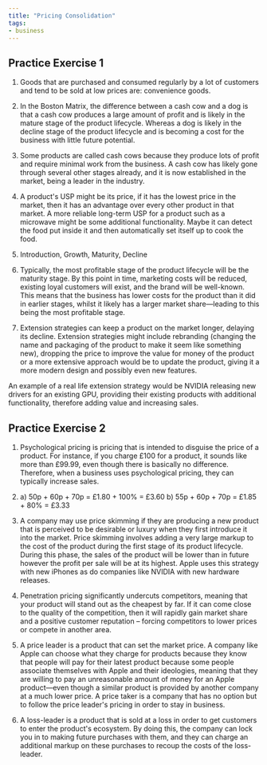 ```yaml
---
title: "Pricing Consolidation"
tags:
- business
---
```

## Practice Exercise 1

1) Goods that are purchased and consumed regularly by a lot of customers and tend to be sold at low prices are: convenience goods.

4) In the Boston Matrix, the difference between a cash cow and a dog is that a cash cow produces a large amount of profit and is likely in the mature stage of the product lifecycle. Whereas a dog is likely in the decline stage of the product lifecycle and is becoming a cost for the business with little future potential.
5) Some products are called cash cows because they produce lots of profit and require minimal work from the business. A cash cow has likely gone through several other stages already, and it is now established in the market, being a leader in the industry.
6) A product's USP might be its price, if it has the lowest price in the market, then it has an advantage over every other product in that market. A more reliable long-term USP for a product such as a microwave might be some additional functionality. Maybe it can detect the food put inside it and then automatically set itself up to cook the food.
10) Introduction, Growth, Maturity, Decline
11) Typically, the most profitable stage of the product lifecycle will be the maturity stage. By this point in time, marketing costs will be reduced, existing loyal customers will exist, and the brand will be well-known. This means that the business has lower costs for the product than it did in earlier stages, whilst it likely has a larger market share—leading to this being the most profitable stage.
13) Extension strategies can keep a product on the market longer, delaying its decline. Extension strategies might include rebranding (changing the name and packaging of the product to make it seem like something new), dropping the price to improve the value for money of the product or a more extensive approach would be to update the product, giving it a more modern design and possibly even new features.

An example of a real life extension strategy would be NVIDIA releasing new drivers for an existing GPU, providing their existing products with additional functionality, therefore adding value and increasing sales.


## Practice Exercise 2

1) Psychological pricing is pricing that is intended to disguise the price of a product. For instance, if you charge £100 for a product, it sounds like more than £99.99, even though there is basically no difference. Therefore, when a business uses psychological pricing, they can typically increase sales.
2) a) 50p + 60p + 70p = £1.80 + 100% = £3.60
b) 55p + 60p + 70p = £1.85 + 80% = £3.33

3) A company may use price skimming if they are producing a new product that is perceived to be desirable or luxury when they first introduce it into the market. Price skimming involves adding a very large markup to the cost of the product during the first stage of its product lifecycle. During this phase, the sales of the product will be lower than in future however the profit per sale will be at its highest. Apple uses this strategy with new iPhones as do companies like NVIDIA with new hardware releases.
4) Penetration pricing significantly undercuts competitors, meaning that your product will stand out as the cheapest by far. If it can come close to the quality of the competition, then it will rapidly gain market share and a positive customer reputation – forcing competitors to lower prices or compete in another area.
5) A price leader is a product that can set the market price. A company like Apple can choose what they charge for products because they know that people will pay for their latest product because some people associate themselves with Apple and their ideologies, meaning that they are willing to pay an unreasonable amount of money for an Apple product—even though a similar product is provided by another company at a much lower price. A price taker is a company that has no option but to follow the price leader's pricing in order to stay in business.
6) A loss-leader is a product that is sold at a loss in order to get customers to enter the product's ecosystem. By doing this, the company can lock you in to making future purchases with them, and they can charge an additional markup on these purchases to recoup the costs of the loss-leader.


‎‎